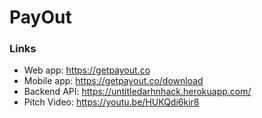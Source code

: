 # PayOut

### Links

- Web app: https://getpayout.co
- Mobile app: https://getpayout.co/download
- Backend API: https://untitledarhnhack.herokuapp.com/
- Pitch Video: https://youtu.be/HUKQdi6kir8

